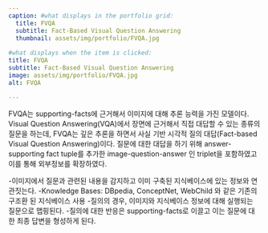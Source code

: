```yaml
---
caption: #what displays in the portfolio grid:
  title: FVQA
  subtitle: Fact-Based Visual Question Answering
  thumbnail: assets/img/portfolio/FVQA.jpg
  
#what displays when the item is clicked:
title: FVQA
subtitle: Fact-Based Visual Question Answering
image: assets/img/portfolio/FVQA.jpg
alt: FVQA

---
```

FVQA는 supporting-facts에 근거해서 이미지에 대해 추론 능력을 가진 모델이다.
Visual Question Answering(VQA)에서 장면에 근거해서 직접 대답할 수 있는 종류의 질문을 하는데, FVQA는 깊은 추론을 하면서 사실 기반 시각적 질의 대답(Fact-based Visual Question Answering)이다.
질문에 대한 대답을 하기 위해 answer-supporting fact tuple를 추가한 image-question-answer 인 triplet을 포함하였고 이를 통해 외부정보를 확장하였다.

-이미지에서 질문과 관련된 내용을 감지하고 이미 구축된 지식베이스에 있는 정보와 연관짓는다.
-Knowledge Bases: DBpedia, ConceptNet, WebChild 와 같은 기존의 구조환 된 지식베이스 사용
-질의의 경우, 이미지와 지식베이스 정보에 대해 실행되는 질문으로 맵핑된다.
-질의에 대한 반응은 supporting-facts로 이끌고 이는 질문에 대한 최종 답변을 형성하게 된다.
